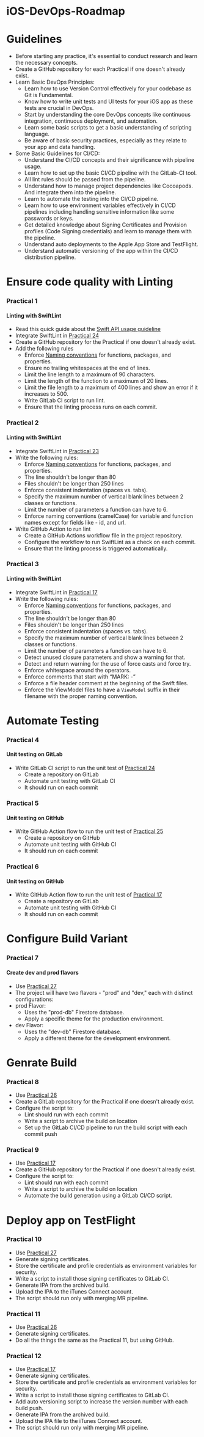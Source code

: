 # iOS-DevOps-Roadmap

# Guidelines
- Before starting any practice, it's essential to conduct research and learn the necessary concepts.
- Create a GitHub repository for each Practical if one doesn't already exist.
- Learn Basic DevOps Principles:
  - Learn how to use Version Control effectively for your codebase as Git is Fundamental.
  - Know how to write unit tests and UI tests for your iOS app as these tests are crucial in DevOps.
  - Start by understanding the core DevOps concepts like continuous integration, continuous deployment, and automation.
  - Learn some basic scripts to get a basic understanding of scripting language.
  - Be aware of basic security practices, especially as they relate to your app and data handling.
- Some Basic Guidelines for CI/CD:
  - Understand the CI/CD concepts and their significance with pipeline usage.
  - Learn how to set up the basic CI/CD pipeline with the GitLab-CI tool.
  - All lint rules should be passed from the pipeline.
  - Understand how to manage project dependencies like Cocoapods. And integrate them into the pipeline.
  - Learn to automate the testing into the CI/CD pipeline.
  - Learn how to use environment variables effectively in CI/CD pipelines including handling sensitive information like some passwords or keys.
  - Get detailed knowledge about Signing Certificates and Provision profiles (Code Signing credentials) and learn to manage them with the pipeline.
  - Understand auto deployments to the Apple App Store and TestFlight.
  - Understand automatic versioning of the app within the CI/CD distribution pipeline.


# Ensure code quality with Linting
### Practical 1
#### Linting with SwiftLint
- Read this quick guide about the [Swift API usage guideline](https://www.swift.org/documentation/api-design-guidelines/)
- Integrate SwiftLint in [Practical 24](https://github.com/canopas/iOS-developer-roadmap-2023#practical-24)
- Create a GitHub repository for the Practical if one doesn't already exist.
- Add the following rules
  - Enforce [Naming conventions](https://www.swift.org/documentation/api-design-guidelines/#naming) for functions, packages, and properties.
  - Ensure no trailing whitespaces at the end of lines.
  - Limit the line length to a maximum of 90 characters.
  - Limit the length of the function to a maximum of 20 lines.
  - Limit the file length to a maximum of 400 lines and show an error if it increases to 500.
  - Write GitLab CI script to run lint.
  - Ensure that the linting process runs on each commit.
  

### Practical 2
#### Linting with SwiftLint
- Integrate SwiftLint in [Practical 23](https://github.com/canopas/iOS-developer-roadmap-2023#practical-23)
- Write the following rules:
  - Enforce [Naming conventions](https://www.swift.org/documentation/api-design-guidelines/#naming) for functions, packages, and properties.
  - The line shouldn't be longer than 80
  - Files shouldn't be longer than 250 lines
  - Enforce consistent indentation (spaces vs. tabs).
  - Specify the maximum number of vertical blank lines between 2 classes or functions.
  - Limit the number of parameters a function can have to 6.
  - Enforce naming conventions (camelCase) for variable and function names except for fields like - id, and url.
- Write GitHub Action to run lint
  - Create a GitHub Actions workflow file in the project repository.
  - Configure the workflow to run SwiftLint as a check on each commit.
  - Ensure that the linting process is triggered automatically.
 
### Practical 3
#### Linting with SwiftLint
- Integrate SwiftLint in [Practical 17](https://github.com/canopas/iOS-developer-roadmap-2023#practical-17)
- Write the following rules:
  - Enforce [Naming conventions](https://www.swift.org/documentation/api-design-guidelines/#naming) for functions, packages, and properties.
  - The line shouldn't be longer than 80
  - Files shouldn't be longer than 250 lines
  - Enforce consistent indentation (spaces vs. tabs).
  - Specify the maximum number of vertical blank lines between 2 classes or functions.
  - Limit the number of parameters a function can have to 6.
  - Detect unused closure parameters and show a warning for that.
  - Detect and return warning for the use of force casts and force try.
  - Enforce whitespace around the operators.
  - Enforce comments that start with “MARK: -”
  - Enforce a file header comment at the beginning of the Swift files.
  - Enforce the ViewModel files to have a `ViewModel` suffix in their filename with the proper naming convention.
 
# Automate Testing
### Practical 4
#### Unit testing on GitLab
- Write GitLab CI script to run the unit test of [Practical 24](https://github.com/canopas/iOS-developer-roadmap-2023#practical-24)
  - Create a repository on GitLab
  - Automate unit testing with GitLab CI
  - It should run on each commit

### Practical 5
#### Unit testing on GitHub
- Write GitHub Action flow to run the unit test of [Practical 25](https://github.com/canopas/iOS-developer-roadmap-2023#practical-25)
  - Create a repository on GitHub
  - Automate unit testing with GitHub CI
  - It should run on each commit
 
### Practical 6
#### Unit testing on GitHub
- Write GitHub Action flow to run the unit test of [Practical 17](https://github.com/canopas/iOS-developer-roadmap-2023#practical-17)
  - Create a repository on GitLab
  - Automate unit testing with GitHub CI
  - It should run on each commit

# Configure Build Variant
### Practical 7
#### Create dev and prod flavors
 - Use [Practical 27](https://github.com/canopas/iOS-developer-roadmap-2023#practical-27)
 - The project will have two flavors - "prod" and "dev," each with distinct configurations:
 - prod Flavor:
    - Uses the "prod-db" Firestore database.
    - Apply a specific theme for the production environment.
 - dev Flavor:
   - Uses the "dev-db" Firestore database.
   - Apply a different theme for the development environment.

# Genrate Build
### Practical 8
 - Use [Practical 26](https://github.com/canopas/iOS-developer-roadmap-2023#practical-26)
 - Create a GitLab repository for the Practical if one doesn't already exist.
 - Configure the script to:
   - Lint should run with each commit
   - Write a script to archive the build on location
   - Set up the GitLab CI/CD pipeline to run the build script with each commit push
  
### Practical 9
 - Use [Practical 17](https://github.com/canopas/iOS-developer-roadmap-2023#practical-17)
 - Create a GitHub repository for the Practical if one doesn't already exist.
 - Configure the script to:
   - Lint should run with each commit
   - Write a script to archive the build on location
   - Automate the build generation using a GitLab CI/CD script.

# Deploy app on TestFlight
### Practical 10
- Use [Practical 27](https://github.com/canopas/iOS-developer-roadmap-2023#practical-27)
- Generate signing certificates.
- Store the certificate and profile credentials as environment variables for security.
- Write a script to install those signing certificates to GitLab CI.
- Generate IPA from the archived build.
- Upload the IPA to the iTunes Connect account.
- The script should run only with merging MR pipeline.

### Practical 11
- Use [Practical 26](https://github.com/canopas/iOS-developer-roadmap-2023#practical-26)
- Generate signing certificates.
- Do all the things the same as the Practical 11, but using GitHub.

### Practical 12
- Use [Practical 17](https://github.com/canopas/iOS-developer-roadmap-2023#practical-17)
- Generate signing certificates.
- Store the certificate and profile credentials as environment variables for security.
- Write a script to install those signing certificates to GitLab CI.
- Add auto versioning script to increase the version number with each build push.
- Generate IPA from the archived build.
- Upload the IPA file to the iTunes Connect account.
- The script should run only with merging MR pipeline.
